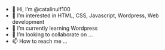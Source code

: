 - 👋 Hi, I’m @catalinulf100
- 👀 I’m interested in HTML, CSS, Javascript, Wordpress, Web development
- 🌱 I’m currently learning Wordpress
- 💞️ I’m looking to collaborate on ...
- 📫 How to reach me ...

<!---
catalinulf100/catalinulf100 is a ✨ special ✨ repository because its `README.md` (this file) appears on your GitHub profile.
You can click the Preview link to take a look at your changes.
--->

